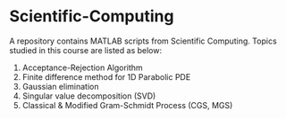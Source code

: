 # Scientific-Computing
A repository contains MATLAB scripts from Scientific Computing.
Topics studied in this course are listed as below:
1. Acceptance-Rejection Algorithm
2. Finite difference method for 1D Parabolic PDE
3. Gaussian elimination
4. Singular value decomposition (SVD)
5. Classical & Modified Gram-Schmidt Process (CGS, MGS)
